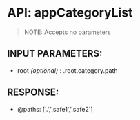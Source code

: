# API: appCategoryList




> NOTE:
> Accepts no parameters
> 

## INPUT PARAMETERS: ##
  * root _(optional)_ : .root.category.path

## RESPONSE: ##
  * @paths: ['.','.safe1','.safe2']
